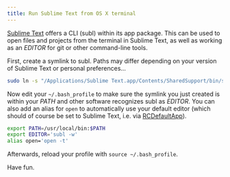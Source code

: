 ```yaml
---
title: Run Sublime Text from OS X terminal
---
```

[Sublime Text](http://www.sublimetext.com/) offers a CLI (subl) within its app package. This can be used to open files and projects from the terminal in Sublime Text, as well as working as an <var>EDITOR</var> for git or other command-line tools.

First, create a symlink to subl. Paths may differ depending on your version of Sublime Text or personal preferences...

```bash
sudo ln -s "/Applications/Sublime Text.app/Contents/SharedSupport/bin/subl" /usr/local/bin/subl
```

Now edit your `~/.bash_profile` to make sure the symlink you just created is within your <var>PATH</var> and other software recognizes subl as <var>EDITOR</var>.
You can also add an alias for `open` to automatically use your default editor (which should of course be set to Sublime Text, i.e. via [RCDefaultApp](http://www.rubicode.com/Software/RCDefaultApp/)).

```bash
export PATH=/usr/local/bin:$PATH
export EDITOR='subl -w'
alias open='open -t'
```

Afterwards, reload your profile with `source ~/.bash_profile`.

Have fun.